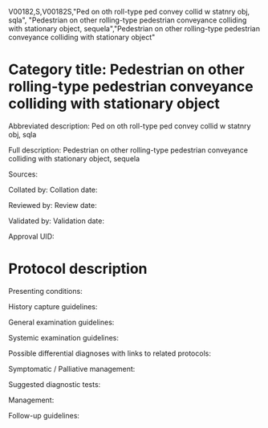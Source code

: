 V00182,S,V00182S,"Ped on oth roll-type ped convey collid w statnry obj, sqla", "Pedestrian on other rolling-type pedestrian conveyance colliding with stationary object, sequela","Pedestrian on other rolling-type pedestrian conveyance colliding with stationary object"
# Category title: Pedestrian on other rolling-type pedestrian conveyance colliding with stationary object

Abbreviated description: Ped on oth roll-type ped convey collid w statnry obj, sqla

Full description: Pedestrian on other rolling-type pedestrian conveyance colliding with stationary object, sequela

Sources:

Collated by:
Collation date:

Reviewed by:
Review date:

Validated by:
Validation date:

Approval UID:

# Protocol description

Presenting conditions:

History capture guidelines:

General examination guidelines:

Systemic examination guidelines:

Possible differential diagnoses with links to related protocols:

Symptomatic / Palliative management:

Suggested diagnostic tests:

Management:

Follow-up guidelines:
